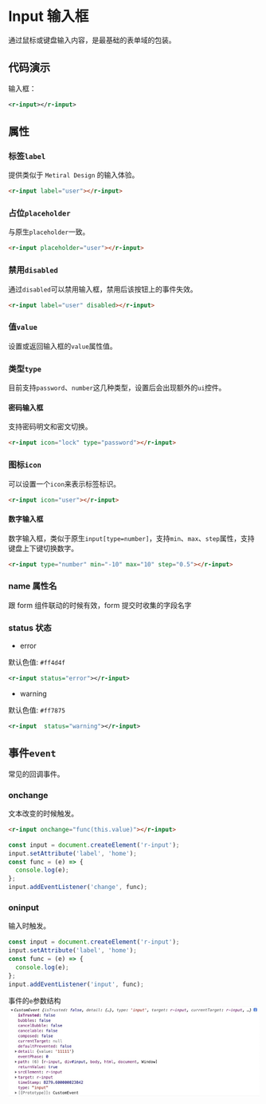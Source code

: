 # Input 输入框

通过鼠标或键盘输入内容，是最基础的表单域的包装。

## 代码演示

<div style="width:300px;">
    输入框：<r-input></r-input>
</div>

```xml
<r-input></r-input>
```

## 属性

### 标签`label`

提供类似于 `Metiral Design` 的输入体验。

<r-input label="user"></r-input>

```html
<r-input label="user"></r-input>
```

### 占位`placeholder`

与原生`placeholder`一致。

<r-input placeholder="user"></r-input>

```html
<r-input placeholder="user"></r-input>
```

### 禁用`disabled`

通过`disabled`可以禁用输入框，禁用后该按钮上的事件失效。

<r-input label="user" disabled></r-input>

```html
<r-input label="user" disabled></r-input>
```

### 值`value`

设置或返回输入框的`value`属性值。

<r-input value="1234"></r-input>

### 类型`type`

目前支持`password`、`number`这几种类型，设置后会出现额外的`ui`控件。

#### 密码输入框

支持密码明文和密文切换。

<r-input icon="lock" type="password"></r-input>

```html
<r-input icon="lock" type="password"></r-input>
```

### 图标`icon`

可以设置一个`icon`来表示标签标识。

<r-input icon="user"></r-input>

```html
<r-input icon="user"></r-input>
```

#### 数字输入框

数字输入框，类似于原生`input[type=number]`，支持`min`、`max`、`step`属性，支持键盘上下键切换数字。

<r-input type="number" min="-10" max="10" step="0.5" ></r-input>

```html
<r-input type="number" min="-10" max="10" step="0.5"></r-input>
```

### name 属性名

跟 form 组件联动的时候有效，form 提交时收集的字段名字

### status 状态

- error

默认色值: `#ff4d4f`

<div>
 <r-input status="error"></r-input>
</div>

```xml
<r-input status="error"></r-input>
```

- warning

默认色值: `#ff7875`

<div>
  <r-input status="warning"></r-input>
</div>

```xml
<r-input  status="warning"></r-input>
```

## 事件`event`

常见的回调事件。

### onchange

文本改变的时候触发。

<r-input onchange="console.log(this.value)"></r-input>

```html
<r-input onchange="func(this.value)"></r-input>
```

```js
const input = document.createElement('r-input');
input.setAttribute('label', 'home');
const func = (e) => {
  console.log(e);
};
input.addEventListener('change', func);
```

### oninput

输入时触发。
<r-input oninput="console.log(this.value)"></r-input>

```js
const input = document.createElement('r-input');
input.setAttribute('label', 'home');
const func = (e) => {
  console.log(e);
};
input.addEventListener('input', func);
```

事件的`e`参数结构
![input方法](../../../assets/ranui/input-input.jpg)
